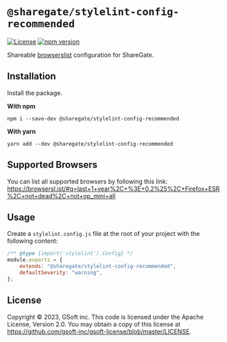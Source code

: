 # `@sharegate/stylelint-config-recommended`

[![License](https://img.shields.io/badge/License-Apache_2.0-blue.svg)](../../LICENSE.md) [![npm version](https://badge.fury.io/js/@sharegate%2Fstylelint-config-recommended.svg)](https://badge.fury.io/js/@sharegate%2Fstylelint-config-recommended.svg)

Shareable [browserslist](https://github.com/browserslist/browserslist) configuration for ShareGate.

## Installation

Install the package.

**With npm**
```shell
npm i --save-dev @sharegate/stylelint-config-recommended
```

**With yarn**
```shell
yarn add --dev @sharegate/stylelint-config-recommended
```

## Supported Browsers

You can list all supported browsers by following this link:
https://browsersl.ist/#q=last+1+year%2C+%3E+0.2%25%2C+Firefox+ESR%2C+not+dead%2C+not+op_mini+all

## Usage

Create a `stylelint.config.js` file at the root of your project with the following content:
```js
/** @type {import('stylelint').Config} */
module.exports = {
    extends: "@sharegate/stylelint-config-recommended",
    defaultSeverity: "warning",
};
```

## License

Copyright © 2023, GSoft inc. This code is licensed under the Apache License, Version 2.0. You may obtain a copy of this license at https://github.com/gsoft-inc/gsoft-license/blob/master/LICENSE.